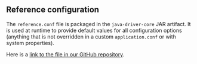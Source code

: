 ## Reference configuration

The `reference.conf` file is packaged in the `java-driver-core` JAR artifact. It is used at runtime
to provide default values for all configuration options (anything that is not overridden in a custom
`application.conf` or with system properties).

Here is a [link to the file in our GitHub
repository](https://github.com/datastax/java-driver/blob/4.0.0-rc1/core/src/main/resources/reference.conf).
